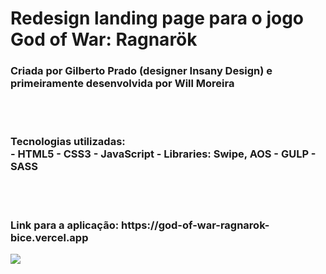 <h1>Redesign landing page para o jogo God of War: Ragnarök</h1>
<h3>Criada por Gilberto Prado (designer Insany Design) e primeiramente desenvolvida por Will Moreira</h3>
<br/>
<br/>
<h3>Tecnologias utilizadas: <br/>
- HTML5
- CSS3
- JavaScript
- Libraries: Swipe, AOS
- GULP
- SASS
</h3>
<br/>
<br/>

<h3>Link para a aplicação: https://god-of-war-ragnarok-bice.vercel.app</h3>

<img src="/godofwar.png">

